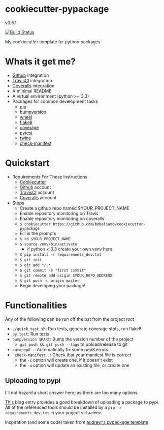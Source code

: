 # cookiecutter-pypackage

v0.5.1

[![Build Status](https://travis-ci.org/bnbalsamo/cookiecutter-pypackage.svg?branch=master)](https://travis-ci.org/bnbalsamo/cookiecutter-pypackage)

My cookiecutter template for python packages

# Whats it get me?
- [Github](https://github.com/) integration
- [TravisCI](https://travis-ci.org/) integration
- [Coveralls](https://coveralls.io/) integration
- A minimal README
- A virtual environment (python >= 3.3)
- Packages for common development tasks
    - [pip](https://pip.pypa.io/en/latest/)
    - [bumpversion](https://github.com/peritus/bumpversion)
    - [wheel](http://pythonwheels.com/)
    - [flake8](http://flake8.pycqa.org/en/latest/)
    - [coverage](https://coverage.readthedocs.io/en/coverage-4.4.1/)
    - [pytest](https://docs.pytest.org/en/latest/)
    - [twine](https://pypi.python.org/pypi/twine)
    - [check-manifest](https://github.com/mgedmin/check-manifest)

# Quickstart

- Requirements For These Instructions
    - [Cookiecutter](https://github.com/audreyr/cookiecutter)
    - [Github](https://github.com/) account
    - [TravisCI](https://travis-ci.org/) account
    - [Coveralls](https://coveralls.io/) account
- Steps
    - Create a github repo named $YOUR_PROJECT_NAME
    - Enable repository monitoring on Travis
    - Enable repository monitoring on coveralls
    - ```$ cookiecutter https://github.com/bnbalsamo/cookiecutter-pypackage```
    - Fill in the prompts
    - ```$ cd $YOUR_PROJECT_NAME```
    - ```$ source venv/bin/activate```
        - if python < 3.3 create your own venv here
    - ```$ pip install -r requirements_dev.txt```
    - ```$ git init```
    - ```$ git add */.*```
    - ```$ git commit -m "first commit"```
    - ```$ git remote add origin $YOUR_REPO_ADDRESS```
    - ```$ git push -u origin master```
    - Begin developing your package!

# Functionalities

Any of the following can be run off the bat from the project root

* ```./quick_test.sh```: Run tests, generate coverage stats, run flake8
* ```py.test```: Run tests
* ```bumpversion $PART```: Bump the version number of the project
    * ```git push && git push --tags``` to upload/release to git
* ```autopep8 .```: Automatically fix some pep8 errors
* ``` check-manifest .```: Check that your manifest file is correct
    * the ```-c``` option will create one, if it doesn't exist
    * the ```-u``` option will update an existing file, or create one

## Uploading to pypi

I'll not hazard a short answer here, as there are too many options.

[This](https://hynek.me/articles/sharing-your-labor-of-love-pypi-quick-and-dirty/) blog
entry provides a good breakdown of uploading a package to pypi. All of the referenced
tools should be installed by a ```pip -r requirements_dev.txt``` in your project
virtualenv.

Inspiration (and some code) taken from [audreyr's pypackage template](https://github.com/audreyr/cookiecutter-pypackage)
